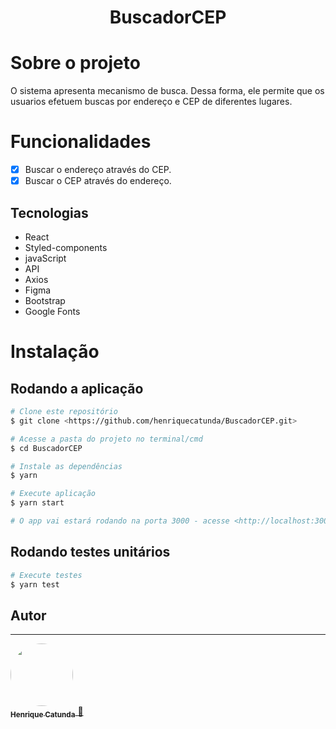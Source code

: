 <h1 align="center"> BuscadorCEP </h1>

# Sobre o projeto

O sistema apresenta mecanismo de busca. Dessa forma, ele permite que os usuarios efetuem buscas por endereço e CEP de diferentes lugares. 

# Funcionalidades
 - [x] Buscar o endereço através do CEP.
 - [x] Buscar o CEP através do endereço. 
 
## Tecnologias
 - React
 - Styled-components
 - javaScript
 - API
 - Axios
 - Figma
 - Bootstrap
 - Google Fonts

 # Instalação
 ## Rodando a aplicação
 
 ```bash
 # Clone este repositório
 $ git clone <https://github.com/henriquecatunda/BuscadorCEP.git>
 
 # Acesse a pasta do projeto no terminal/cmd
 $ cd BuscadorCEP
 
 # Instale as dependências
 $ yarn
 
 # Execute aplicação
 $ yarn start
 
 # O app vai estará rodando na porta 3000 - acesse <http://localhost:3000>
 ```
 
  ## Rodando testes unitários
 ```bash
 # Execute testes
 $ yarn test
 
 ```
 
 
## Autor
---

 <a href="https://www.linkedin.com/in/henrique-catunda-1a50851ab/">
 <img style="border-radius: 50%;" src="https://avatars3.githubusercontent.com/u/65199498?s=460&u=86072499fdeedfc6f7f08d29a7e710c38f44755b&v=4" width="100px;" alt=""/>
 <br />
 <sub><b>Henrique Catunda</b></sub> 🚀 </a> 
